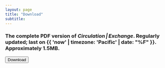 ```yaml
---
layout: page
title: "Download"
subtitle:
---
```

### The complete PDF version of <em>Circulation&thinsp;|&thinsp;Exchange</em>. Regularly updated; last on {{ 'now' | timezone: 'Pacific' | date: "%F" }}. Approximately 1.5MB.

<a href="{{ site.baseurl }}/assets/pdfs/circexchg_kpalbers.pdf"><input type="submit" value="Download" name="subscribe" id="mc-embedded-subscribe" class="button"></a>
